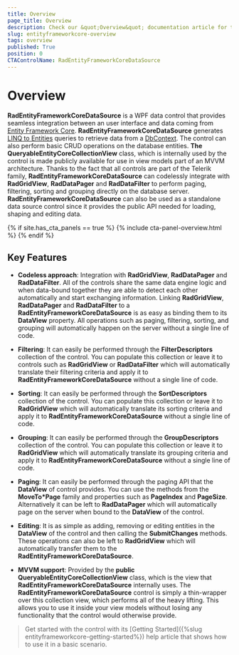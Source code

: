 ```yaml
---
title: Overview
page_title: Overview
description: Check our &quot;Overview&quot; documentation article for the RadEntityFrameworkCoreDataSource {{ site.framework_name }} control.
slug: entityframeworkcore-overview
tags: overview
published: True
position: 0
CTAControlName: RadEntityFrameworkCoreDataSource
---
```


# Overview

__RadEntityFrameworkCoreDataSource__ is a WPF data control that provides seamless integration between an user interface and data coming from [Entity Framework Core](https://docs.microsoft.com/en-us/ef/core/).  __RadEntityFrameworkCoreDataSource__ generates [LINQ to Entities](http://msdn.microsoft.com/en-us/library/bb399367.aspx) queries to retrieve data from a [DbContext](https://docs.microsoft.com/en-us/ef/core/miscellaneous/configuring-dbcontext). The control can also perform basic CRUD operations on the database entities. __The QueryableEntityCoreCollectionView<T>__ class, which is internally used by the control is made publicly available for use in view models part of an MVVM architecture. Thanks to the fact that all controls are part of the Telerik family, __RadEntityFrameworkCoreDataSource__ can codelessly integrate with __RadGridView__, __RadDataPager__ and __RadDataFilter__ to perform paging, filtering, sorting and grouping directly on the database server. __RadEntityFrameworkCoreDataSource__ can also be used as a standalone data source control since it provides the public API needed for loading, shaping and editing data.

{% if site.has_cta_panels == true %}
{% include cta-panel-overview.html %}
{% endif %}

## Key Features 

* __Codeless approach__: Integration with __RadGridView__, __RadDataPager__ and __RadDataFilter__. All of the controls share the same data engine logic and when data-bound together they are able to detect each other automatically and start exchanging information. Linking __RadGridView__, __RadDataPager__ and __RadDataFilter__ to a __RadEntityFrameworkCoreDataSource__  is as easy as binding them to its __DataView__ property. All operations such as paging, filtering, sorting, and grouping will automatically happen on the server without a single line of code.
            

* __Filtering__: It can easily be performed through the __FilterDescriptors__ collection of the control. You can populate this collection or leave it to controls such as __RadGridView__ or __RadDataFilter__ which will automatically translate their filtering criteria and apply it to __RadEntityFrameworkCoreDataSource__ without a single line of code.
            

* __Sorting__: It can easily be performed through the __SortDescriptors__ collection of the control. You can populate this collection or leave it to __RadGridView__ which will automatically translate its sorting criteria and apply it to __RadEntityFrameworkCoreDataSource__ without a single line of code.
          

* __Grouping__: It can easily be performed through the __GroupDescriptors__ collection of the control. You can populate this collection or leave it to __RadGridView__ which will automatically translate its grouping criteria and apply it to __RadEntityFrameworkCoreDataSource__ without a single line of code.
         

* __Paging__: It can easily be performed through the paging API that the __DataView__ of control provides. You can use the methods from the __MoveTo*Page__ family and properties such as __PageIndex__ and __PageSize__. Alternatively it can be left to __RadDataPager__ which will automatically page on the server when bound to the __DataView__ of the control.
          

* __Editing__: It is as simple as adding, removing or editing entities in the __DataView__ of the control and then calling the __SubmitChanges__ methods. These operations can also be left to __RadGridView__ which will automatically transfer them to the __RadEntityFrameworkCoreDataSource__.
          

* __MVVM support__: Provided by the __public QueryableEntityCoreCollectionView<T>__ class, which is the view that __RadEntityFrameworkCoreDataSource__ internally uses. The __RadEntityFrameworkCoreDataSource__ control is simply a thin-wrapper over this collection view, which performs all of the heavy lifting. This allows you to use it inside your view models without losing any functionality that the control would otherwise provide.

> Get started with the control with its [Getting Started]({%slug entityframeworkcore-getting-started%}) help article that shows how to use it in a basic scenario.